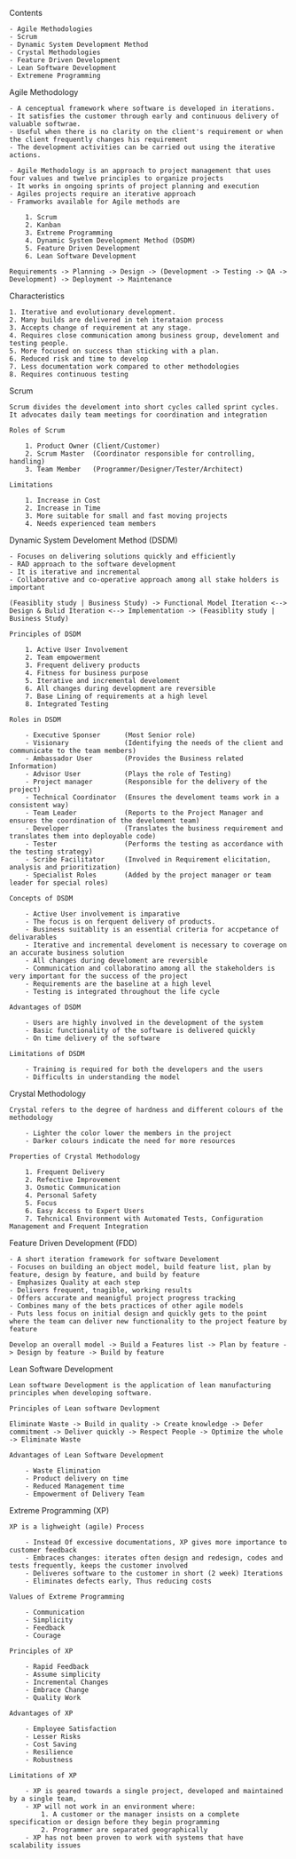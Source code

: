 Contents 

    - Agile Methodologies 
    - Scrum 
    - Dynamic System Development Method 
    - Crystal Methodologies
    - Feature Driven Development 
    - Lean Software Development 
    - Extremene Programming 

Agile Methodology 

    - A cenceptual framework where software is developed in iterations. 
    - It satisfies the customer through early and continuous delivery of valuable softwrae. 
    - Useful when there is no clarity on the client's requirement or when the client frequently changes his requirement     
    - The development activities can be carried out using the iterative actions.

    - Agile Methodology is an approach to project management that uses four values and twelve principles to organize projects 
    - It works in ongoing sprints of project planning and execution 
    - Agiles projects require an iterative approach 
    - Framworks available for Agile methods are 

        1. Scrum 
        2. Kanban 
        3. Extreme Programming 
        4. Dynamic System Development Method (DSDM)
        5. Feature Driven Development 
        6. Lean Software Development  

    Requirements -> Planning -> Design -> (Development -> Testing -> QA -> Development) -> Deployment -> Maintenance 

Characteristics 

    1. Iterative and evolutionary development. 
    2. Many builds are delivered in teh iterataion process
    3. Accepts change of requirement at any stage. 
    4. Requires close communication among business group, develoment and testing people. 
    5. More focused on success than sticking with a plan. 
    6. Reduced risk and time to develop
    7. Less documentation work compared to other methodologies
    8. Requires continuous testing 

Scrum

    Scrum divides the develoment into short cycles called sprint cycles. It advocates daily team meetings for coordination and integration 

    Roles of Scrum 

        1. Product Owner (Client/Customer)
        2. Scrum Master  (Coordinator responsible for controlling, handling)
        3. Team Member   (Programmer/Designer/Tester/Architect)

    Limitations 

        1. Increase in Cost 
        2. Increase in Time 
        3. More suitable for small and fast moving projects 
        4. Needs experienced team members

Dynamic System Develoment Method (DSDM)

    - Focuses on delivering solutions quickly and efficiently 
    - RAD approach to the software development 
    - It is iterative and incremental 
    - Collaborative and co-operative approach among all stake holders is important 

    (Feasiblity study | Business Study) -> Functional Model Iteration <--> Design & Bulid Iteration <--> Implementation -> (Feasiblity study | Business Study)

    Principles of DSDM 

        1. Active User Involvement 
        2. Team empowerment 
        3. Frequent delivery products 
        4. Fitness for business purpose
        5. Iterative and incremental develoment 
        6. All changes during development are reversible 
        7. Base Lining of requirements at a high level 
        8. Integrated Testing    

    Roles in DSDM 

        - Executive Sponser      (Most Senior role)
        - Visionary              (Identifying the needs of the client and communicate to the team members)   
        - Ambassador User        (Provides the Business related Information)       
        - Advisor User           (Plays the role of Testing)   
        - Project manager        (Responsible for the delivery of the project)   
        - Technical Coordinator  (Ensures the develoment teams work in a consistent way)  
        - Team Leader            (Reports to the Project Manager and ensures the coordination of the develoment team)
        - Developer              (Translates the business requirement and translates them into deployable code)
        - Tester                 (Performs the testing as accordance with the testing strategy)
        - Scribe Facilitator     (Involved in Requirement elicitation, analysis and prioritization)
        - Specialist Roles       (Added by the project manager or team leader for special roles)

    Concepts of DSDM

        - Active User involvement is imparative 
        - The focus is on ferquent delivery of products. 
        - Business suitablity is an essential criteria for accpetance of delivarables 
        - Iterative and incremental develoment is necessary to coverage on an accurate business solution
        - All changes during develoment are reversible
        - Communication and collaboratino among all the stakeholders is very important for the success of the project 
        - Requirements are the baseline at a high level 
        - Testing is integrated throughout the life cycle 

    Advantages of DSDM  

        - Users are highly involved in the development of the system 
        - Basic functionality of the software is delivered quickly 
        - On time delivery of the software 

    Limitations of DSDM 

        - Training is required for both the developers and the users 
        - Difficults in understanding the model 

Crystal Methodology 

    Crystal refers to the degree of hardness and different colours of the methodology 

        - Lighter the color lower the members in the project 
        - Darker colours indicate the need for more resources 

    Properties of Crystal Methodology 

        1. Frequent Delivery 
        2. Refective Improvement 
        3. Osmotic Communication 
        4. Personal Safety 
        5. Focus 
        6. Easy Access to Expert Users 
        7. Tehcnical Environment with Automated Tests, Configuration Management and Frequent Integration 

Feature Driven Development (FDD)

    - A short iteration framework for software Develoment 
    - Focuses on building an object model, build feature list, plan by feature, design by feature, and build by feature 
    - Emphasizes Quality at each step
    - Delivers frequent, tnagible, working results
    - Offers accurate and meanigful project progress tracking 
    - Combines many of the bets practices of other agile models 
    - Puts less focus on initial design and quickly gets to the point where the team can deliver new functionality to the project feature by feature 

    Develop an overall model -> Build a Features list -> Plan by feature -> Design by feature -> Build by feature 

Lean Software Development 

    Lean software Development is the application of lean manufacturing principles when developing software. 

    Principles of Lean software Devlopment 

    Eliminate Waste -> Build in quality -> Create knowledge -> Defer commitment -> Deliver quickly -> Respect People -> Optimize the whole -> Eliminate Waste

    Advantages of Lean Software Development 

        - Waste Elimination 
        - Product delivery on time 
        - Reduced Management time 
        - Empowerment of Delivery Team 
      
Extreme Programming (XP)

    XP is a lighweight (agile) Process 

        - Instead Of excessive documentations, XP gives more importance to customer feedback 
        - Embraces changes: iterates often design and redesign, codes and tests frequently, keeps the customer involved 
        - Deliveres software to the customer in short (2 week) Iterations 
        - Eliminates defects early, Thus reducing costs 

    Values of Extreme Programming 

        - Communication 
        - Simplicity 
        - Feedback 
        - Courage 
    
    Principles of XP 

        - Rapid Feedback 
        - Assume simplicity 
        - Incremental Changes 
        - Embrace Change 
        - Quality Work 

    Advantages of XP 

        - Employee Satisfaction 
        - Lesser Risks 
        - Cost Saving 
        - Resilience 
        - Robustness 

    Limitations of XP 

        - XP is geared towards a single project, developed and maintained by a single team, 
        - XP will not work in an environment where: 
            1. A customer or the manager insists on a complete specification or design before they begin programming 
            2. Programmer are separated geographically 
        - XP has not been proven to work with systems that have scalability issues 
    
    

